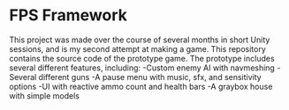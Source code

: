 # FPS Framework
 This project was made over the course of several months in short Unity sessions, and is my second attempt at making a game. This repository contains the source code of the prototype game.
 The prototype includes several different features, including:
 -Custom enemy AI with navmeshing
 -Several different guns
 -A pause menu with music, sfx, and sensitivity options
 -UI with reactive ammo count and health bars
 -A graybox house with simple models
